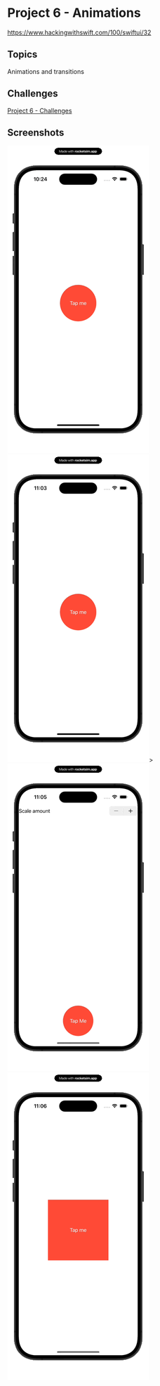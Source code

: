 # Project 6 - Animations

https://www.hackingwithswift.com/100/swiftui/32

## Topics

Animations and transitions

## Challenges

[Project 6 - Challenges](https://github.com/bashubb/100-days-of-swiftUI/tree/main/7-Project6/challenges)

## Screenshots

<img src="https://github.com/bashubb/100-days-of-swiftUI/blob/main/7-Project6/Animation1.gif" height="10%"><img src="https://github.com/bashubb/100-days-of-swiftUI/blob/main/7-Project6/Animation3.gif" height="10%">><img src="https://github.com/bashubb/100-days-of-swiftUI/blob/main/7-Project6/Animation6.gif" height="10%"><img src="https://github.com/bashubb/100-days-of-swiftUI/blob/main/7-Project6/Animation7.gif" height="10%">
